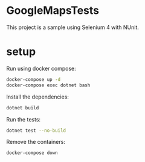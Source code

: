 # GoogleMapsTests

This project is a sample using Selenium 4 with NUnit.

# setup

Run using docker compose:

```bash
docker-compose up -d
docker-compose exec dotnet bash
```

Install the dependencies:

```bash
dotnet build
```

Run the tests:

```bash
dotnet test --no-build
```

Remove the containers:

```bash
docker-compose down
```
